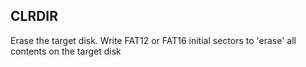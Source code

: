 ## CLRDIR

Erase the target disk.  Write FAT12 or FAT16 initial sectors to 'erase' all contents on the target disk

